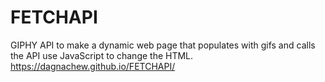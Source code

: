 # FETCHAPI

GIPHY API to make a dynamic web page that populates with gifs and calls the API use JavaScript to change the HTML.
https://dagnachew.github.io/FETCHAPI/
